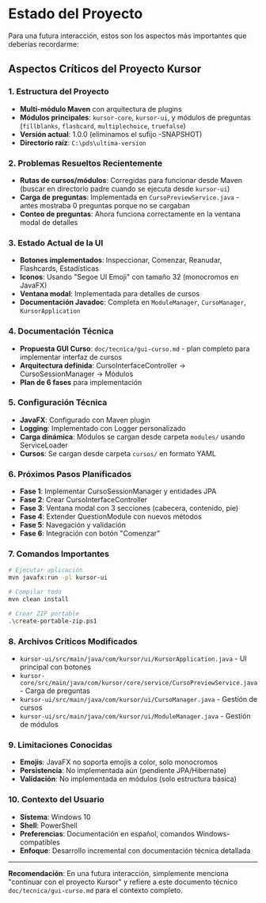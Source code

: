 # Estado del Proyecto

Para una futura interacción, estos son los aspectos más importantes que deberías recordarme:

## **Aspectos Críticos del Proyecto Kursor**

### **1. Estructura del Proyecto**
- **Multi-módulo Maven** con arquitectura de plugins
- **Módulos principales**: `kursor-core`, `kursor-ui`, y módulos de preguntas (`fillblanks`, `flashcard`, `multiplechoice`, `truefalse`)
- **Versión actual**: 1.0.0 (eliminamos el sufijo -SNAPSHOT)
- **Directorio raíz**: `C:\pds\ultima-version`

### **2. Problemas Resueltos Recientemente**
- **Rutas de cursos/módulos**: Corregidas para funcionar desde Maven (buscar en directorio padre cuando se ejecuta desde `kursor-ui`)
- **Carga de preguntas**: Implementada en `CursoPreviewService.java` - antes mostraba 0 preguntas porque no se cargaban
- **Conteo de preguntas**: Ahora funciona correctamente en la ventana modal de detalles

### **3. Estado Actual de la UI**
- **Botones implementados**: Inspeccionar, Comenzar, Reanudar, Flashcards, Estadísticas
- **Iconos**: Usando "Segoe UI Emoji" con tamaño 32 (monocromos en JavaFX)
- **Ventana modal**: Implementada para detalles de cursos
- **Documentación Javadoc**: Completa en `ModuleManager`, `CursoManager`, `KursorApplication`

### **4. Documentación Técnica**
- **Propuesta GUI Curso**: `doc/tecnica/gui-curso.md` - plan completo para implementar interfaz de cursos
- **Arquitectura definida**: CursoInterfaceController → CursoSessionManager → Módulos
- **Plan de 6 fases** para implementación

### **5. Configuración Técnica**
- **JavaFX**: Configurado con Maven plugin
- **Logging**: Implementado con Logger personalizado
- **Carga dinámica**: Módulos se cargan desde carpeta `modules/` usando ServiceLoader
- **Cursos**: Se cargan desde carpeta `cursos/` en formato YAML

### **6. Próximos Pasos Planificados**
- **Fase 1**: Implementar CursoSessionManager y entidades JPA
- **Fase 2**: Crear CursoInterfaceController
- **Fase 3**: Ventana modal con 3 secciones (cabecera, contenido, pie)
- **Fase 4**: Extender QuestionModule con nuevos métodos
- **Fase 5**: Navegación y validación
- **Fase 6**: Integración con botón "Comenzar"

### **7. Comandos Importantes**
```bash
# Ejecutar aplicación
mvn javafx:run -pl kursor-ui

# Compilar todo
mvn clean install

# Crear ZIP portable
.\create-portable-zip.ps1
```

### **8. Archivos Críticos Modificados**
- `kursor-ui/src/main/java/com/kursor/ui/KursorApplication.java` - UI principal con botones
- `kursor-core/src/main/java/com/kursor/core/service/CursoPreviewService.java` - Carga de preguntas
- `kursor-ui/src/main/java/com/kursor/ui/CursoManager.java` - Gestión de cursos
- `kursor-ui/src/main/java/com/kursor/ui/ModuleManager.java` - Gestión de módulos

### **9. Limitaciones Conocidas**
- **Emojis**: JavaFX no soporta emojis a color, solo monocromos
- **Persistencia**: No implementada aún (pendiente JPA/Hibernate)
- **Validación**: No implementada en módulos (solo estructura básica)

### **10. Contexto del Usuario**
- **Sistema**: Windows 10
- **Shell**: PowerShell
- **Preferencias**: Documentación en español, comandos Windows-compatibles
- **Enfoque**: Desarrollo incremental con documentación técnica detallada

---

**Recomendación**: En una futura interacción, simplemente menciona "continuar con el proyecto Kursor" y refiere a este documento técnico `doc/tecnica/gui-curso.md` para el contexto completo.